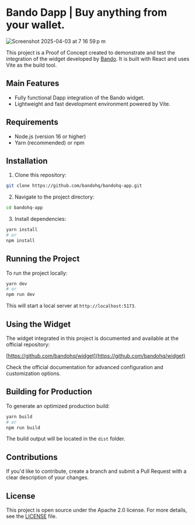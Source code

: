 # Bando Dapp | Buy anything from your wallet.
![Screenshot 2025-04-03 at 7 16 59 p m](https://github.com/user-attachments/assets/d556e567-bbfe-4a70-a87c-3da5dcadcbc7)

This project is a Proof of Concept created to demonstrate and test the integration of the widget developed by [Bando](https://github.com/bandohq/widget). It is built with React and uses Vite as the build tool.

## Main Features

- Fully functional Dapp integration of the Bando widget.
- Lightweight and fast development environment powered by Vite.

## Requirements

- Node.js (version 16 or higher)
- Yarn (recommended) or npm

## Installation

1. Clone this repository:

```bash
git clone https://github.com/bandohq/bandohq-app.git
```

2. Navigate to the project directory:

```bash
cd bandohq-app
```

3. Install dependencies:

```bash
yarn install
# or
npm install
```

## Running the Project

To run the project locally:

```bash
yarn dev
# or
npm run dev
```

This will start a local server at `http://localhost:5173`.

## Using the Widget

The widget integrated in this project is documented and available at the official repository:

[https://github.com/bandohq/widget](https://github.com/bandohq/widget)

Check the official documentation for advanced configuration and customization options.

## Building for Production

To generate an optimized production build:

```bash
yarn build
# or
npm run build
```

The build output will be located in the `dist` folder.

## Contributions

If you'd like to contribute, create a branch and submit a Pull Request with a clear description of your changes.

## License

This project is open source under the Apache 2.0 license. For more details, see the [LICENSE](LICENSE) file.

